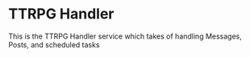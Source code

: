 # TTRPG Handler

This is the TTRPG Handler service which takes of handling Messages, Posts, and scheduled tasks